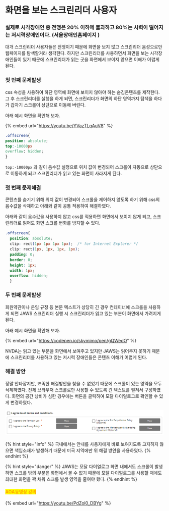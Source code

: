 # 화면을 보는 스크린리더 사용자

### 실제로 시각장애인 중 전맹은 20% 이하에 불과하고 80%는 시력이 떨어지는 저시력장애인이다. (서울장애인홈페이지 )

대개 스크린리더 사용자들은 전맹이기 때문에 화면을 보지 않고 스크린리더 음성으로만 웹페이지를 탐색할거라 생각한다. 하지만 스크린리더를 사용하면서 화면을 보는 시각장애인들이 있기 때문에 스크린리더가 읽는 곳을 화면에서 보이지 않으면 이해가 어렵게 된다.

### 첫 번째 문제발생

css 속성을 사용하여 하단 영역에 화면에 보이지 않아야 하는 숨김콘텐츠를 제작한다. 그 후 스크린리더를 실행을 하게 되면, 스크린리더가 화면의 하단 영역까지 탐색을 하다가 갑자기 스크롤이 상단으로 이동해 버린다.

아래 예시 화면을 확인해 보자.



{% embed url="https://youtu.be/YVazTLqAuV8" %}

```css
.offscreen{
position: absolute;
top:-10000px
overflow: hidden;  
}
```

`top:-10000px` 과 같이 음수값 설정으로 위치 값이 변경되어  스크롤이 자동으로 상단으로 이동하게 되고 스크린리더가 읽고 있는 화면이 사라지게 된다.

### 첫 번째 문제해결

콘텐츠를 숨기기 위해 위치 값이 변경되어 스크롤을 제어하지 않도록 하기 위해 css의 음수값을 삭제하고 아래와 같이 공통 적용하여 해결하였다.

아래와 같이 음수값을 사용하지 않고 css를 적용하면 화면에서 보이지 않게 되고, 스크린리더로 읽어도 화면 스크롤 변화를 방지할 수 있다.

```css
.offscreen{
  position: absolute;
  clip: rect(1px 1px 1px 1px);  /* for Internet Explorer */
  clip: rect(1px, 1px, 1px, 1px);
  padding: 0;
  border: 0;
  height: 1px;
  width: 1px;
  overflow: hidden;
  }
```

### 두 번째 문제발생

회원약관이나 운임 규정 등 본문 텍스트가 상당히 긴 경우 컨테이너에 스크롤을 사용하게 되면 JAWS 스크린리더 실행 시 스크린리더가 읽고 있는 부분이 화면에서 가려지게 된다.

아래 예시 화면을 확인해 보자.

{% embed url="https://codepen.io/skymimo/pen/gQWedO" %}

NVDA는 읽고 있는 부분을 화면에서 보여주고 있지만 JAWS는 읽어주지 못하기 때문에 스크린리더를 사용하고 있는 저시력 장애인들은 콘텐츠 이해가 어렵게 된다.

### 해결 방안

정말 안타깝지만, 뾰족한 해결방안을 찾을 수 없었기 때문에 스크롤이 있는 영역을 모두 삭제하였다. 전체 브라우저 스크롤로만 사용할 수 있도록 긴 텍스트를 펼쳐서 구성하였다. 화면의 공간 낭비가 심한 경우에는 버튼을 클릭하여 모달 다이얼로그로 확인할 수 있게 변경하였다.&#x20;

![](../.gitbook/assets/562.png)

{% hint style="info" %}
국내에서는 안내를 사용자에게 바로 보여지도록 고지하지 않으면 책임소재가 발생하기 때문에 미국 지역에만 위 해결 방안을 사용하였다.
{% endhint %}

{% hint style="danger" %}
JAWS는 모달 다이얼로그 화면 내에서도 스크롤이 발생하면 스크롤 밖의 부분은 화면에서 볼 수 없기 때문에 모달 다이얼로그를 사용할 때에도 최대한 화면을 꽉 채워 스크롤 발생 영역을 줄여야 했다.
{% endhint %}

#### <mark style="color:orange;">AOA동영상 강의</mark>

{% embed url="https://youtu.be/PdZol0_DBYg" %}
